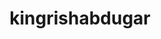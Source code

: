 ---
title: kingrishabdugar
github: https://github.com/kingrishabdugar
mode: dark
transition: 3s
archetype:
  - Little Bit of Everything
---